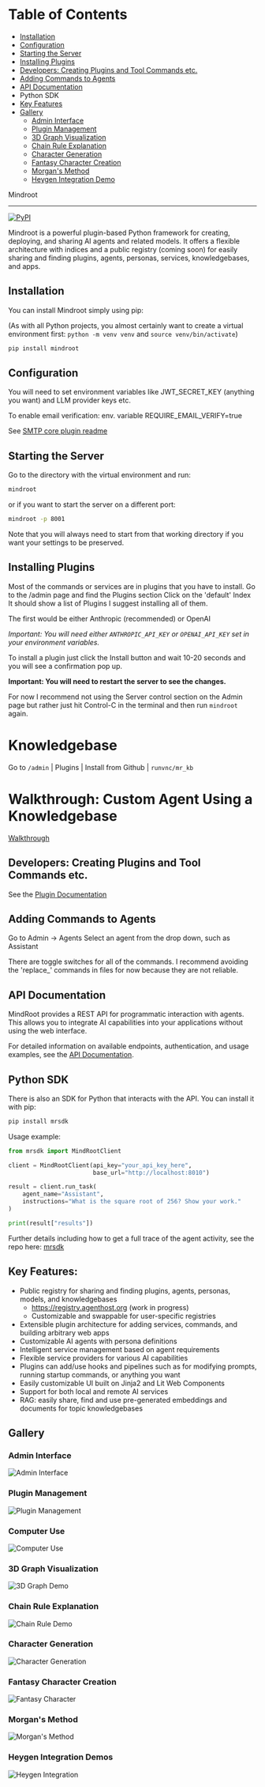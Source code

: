# Table of Contents
- [Installation](#installation)
- [Configuration](#configuration)
- [Starting the Server](#starting-the-server)
- [Installing Plugins](#installing-plugins)
- [Developers: Creating Plugins and Tool Commands etc.](#developers-creating-plugins-and-tool-commands-etc)
- [Adding Commands to Agents](#adding-commands-to-agents)
- [API Documentation](#api-documentation)
- Python SDK
- [Key Features](#key-features)
- [Gallery](#gallery)
  - [Admin Interface](#admin-interface)
  - [Plugin Management](#plugin-management)
  - [3D Graph Visualization](#3d-graph-visualization)
  - [Chain Rule Explanation](#chain-rule-explanation)
  - [Character Generation](#character-generation)
  - [Fantasy Character Creation](#fantasy-character-creation)
  - [Morgan's Method](#morgans-method)
  - [Heygen Integration Demo](#heygen-integration-demo)

Mindroot

---

[![PyPI](https://img.shields.io/pypi/v/mindroot)](https://pypi.org/project/mindroot/)


Mindroot is a powerful plugin-based Python framework for creating, deploying, and sharing AI agents and related models. It offers a flexible architecture with indices and a public registry (coming soon) for easily sharing and finding plugins, agents, personas, services, knowledgebases, and apps.

Installation
------------

You can install Mindroot simply using pip:

(As with all Python projects, you almost certainly want to create a virtual environment first: `python -m venv venv` and `source venv/bin/activate`)

```bash
pip install mindroot
```


Configuration
-------------

You will need to set environment variables like JWT_SECRET_KEY (anything you want) and LLM provider keys etc.

To enable email verification: env. variable REQUIRE_EMAIL_VERIFY=true

See [SMTP core plugin readme](src/mindroot/coreplugins/smtp_email/README.md)

Starting the Server
-------------------

Go to the directory with the virtual environment and run:

```bash 
mindroot
```

or if you want to start the server on a different port:
```bash
mindroot -p 8001
```

Note that you will always need to start from that working directory if you want your
settings to be preserved.


Installing Plugins
------------------

Most of the commands or services are in plugins that you have to install.
Go to the /admin page and find the Plugins section
Click on the 'default' Index
It should show a list of Plugins
I suggest installing all of them.

The first would be either Anthropic (recommended) or OpenAI

*Important: You will need either `ANTHROPIC_API_KEY` or `OPENAI_API_KEY` set in your environment variables.*

To install a plugin just click the Install button and wait 10-20 seconds and you will see a confirmation pop up.

**Important: You will need to restart the server to see the changes.**

For now I recommend not using the Server control section on the Admin page but rather just
hit Control-C in the terminal and then run `mindroot` again.

# Knowledgebase

Go to `/admin` | Plugins | Install from Github | `runvnc/mr_kb`


# Walkthrough: Custom Agent Using a Knowledgebase

[Walkthrough](agents.md)


Developers: Creating Plugins and Tool Commands etc.
---------------------------------------------------

See the [Plugin Documentation](plugins.md)


Adding Commands to Agents
-------------------------

Go to Admin -> Agents
Select an agent from the drop down, such as Assistant

There are toggle switches for all of the commands. I recommend avoiding the 'replace_' commands
in files for now because they are not reliable.


API Documentation
----------------

MindRoot provides a REST API for programmatic interaction with agents. This allows you to integrate AI capabilities into your applications without using the web interface.

For detailed information on available endpoints, authentication, and usage examples, see the [API Documentation](api.md).

Python SDK
----------

There is also an SDK for Python that interacts with the API. You can install it with pip:
```bash
pip install mrsdk
```

Usage example:
```python
from mrsdk import MindRootClient

client = MindRootClient(api_key="your_api_key_here",
                        base_url="http://localhost:8010")

result = client.run_task(
    agent_name="Assistant",
    instructions="What is the square root of 256? Show your work."
)

print(result["results"])
```

Further details including how to get a full trace of the agent activity,
see the repo here: [mrsdk](https://github.com/runvnc/mrsdk)


Key Features:
-------------

- Public registry for sharing and finding plugins, agents, personas, models, and knowledgebases
  - https://registry.agenthost.org (work in progress)
  - Customizable and swappable for user-specific registries
- Extensible plugin architecture for adding services, commands, and building arbitrary web apps
- Customizable AI agents with persona definitions
- Intelligent service management based on agent requirements
- Flexible service providers for various AI capabilities
- Plugins can add/use hooks and pipelines such as for modifying prompts, running startup commands, or anything you want
- Easily customizable UI built on Jinja2 and Lit Web Components
- Support for both local and remote AI services
- RAG: easily share, find and use pre-generated embeddings and documents for topic knowledgebases


## Gallery

### Admin Interface
![Admin Interface](dash1.png)

### Plugin Management
![Plugin Management](plugins.png)

### Computer Use
![Computer Use](cu.gif)

### 3D Graph Visualization
![3D Graph Demo](3dgraph.gif)

### Chain Rule Explanation
![Chain Rule Demo](chainrule.gif)

### Character Generation
![Character Generation](char4.gif)

### Fantasy Character Creation
![Fantasy Character](fantasychar.gif)

### Morgan's Method
![Morgan's Method](morgan1.gif)

### Heygen Integration Demos
![Heygen Integration](heygenscn.png)


